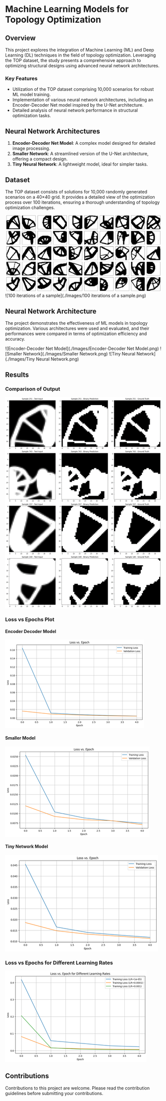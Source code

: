 
# Machine Learning Models for Topology Optimization

## Overview
This project explores the integration of Machine Learning (ML) and Deep Learning (DL) techniques in the field of topology optimization. Leveraging the TOP dataset, the study presents a comprehensive approach to optimizing structural designs using advanced neural network architectures.

### Key Features
- Utilization of the TOP dataset comprising 10,000 scenarios for robust ML model training.
- Implementation of various neural network architectures, including an Encoder-Decoder Net model inspired by the U-Net architecture.
- Detailed analysis of neural network performance in structural optimization tasks.

## Neural Network Architectures
1. **Encoder-Decoder Net Model**: A complex model designed for detailed image processing.
2. **Smaller Network**: A streamlined version of the U-Net architecture, offering a compact design.
3. **Tiny Neural Network**: A lightweight model, ideal for simpler tasks.

## Dataset
The TOP dataset consists of solutions for 10,000 randomly generated scenarios on a 40×40 grid. It provides a detailed view of the optimization process over 100 iterations, ensuring a thorough understanding of topology optimization challenges.

![Dataset Image](./Images/top_dataset_pics.png)
![100 iterations of a sample](./Images/100 iterations of a sample.png)

## Neural Network Architecture
The project demonstrates the effectiveness of ML models in topology optimization. Various architectures were used and evaluated, and their performances were compared in terms of optimization efficiency and accuracy.

![Encoder-Decoder Net Model](./Images/Encoder-Decoder Net Model.png)
![Smaller Network](./Images/Smaller Network.png)
![Tiny Neural Network](./Images/Tiny Neural Network.png)

## Results

### Comparison of Output
![Comparison of output from the Encoder-Decoder model and the ground truth](./Images/Results.png)

### Loss vs Epochs Plot

#### Encoder Decoder Model
![Encoder Decoder Model- Loss vs. Epochs Plot](./Images/Encoder%20Decoder%20Model-%20Loss%20vs.%20Epochs%20Plot.png)

#### Smaller Model
![Smaller Model- Loss vs. Epochs Plot](./Images/Smaller%20Model-%20Loss%20vs.%20Epochs%20Plot.png)

#### Tiny Network Model
![Tiny Network Model- Loss vs. Epochs Plot](./Images/Tiny%20Network%20Model-%20Loss%20vs.%20Epochs%20Plot.png)

### Loss vs Epochs for Different Learning Rates
![Training Loss vs. Epoch- Encoder Decoder Model](./Images/Training%20Loss%20vs.%20Epoch-%20Encoder%20Decoder%20Model.png)


## Contributions
Contributions to this project are welcome. Please read the contribution guidelines before submitting your contributions.
